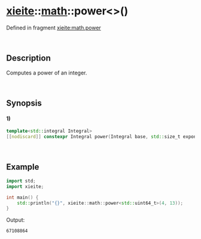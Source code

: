 # [xieite](../../xieite.md)\:\:[math](../../math.md)\:\:power\<\>\(\)
Defined in fragment [xieite:math.power](../../../src/math/power.cpp)

&nbsp;

## Description
Computes a power of an integer.

&nbsp;

## Synopsis
#### 1)
```cpp
template<std::integral Integral>
[[nodiscard]] constexpr Integral power(Integral base, std::size_t exponent) noexcept;
```

&nbsp;

## Example
```cpp
import std;
import xieite;

int main() {
    std::println("{}", xieite::math::power<std::uint64_t>(4, 13));
}
```
Output:
```
67108864
```
